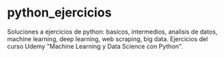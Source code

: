 # python_ejercicios
Soluciones a ejercicios de python: basicos, intermedios, analisis de datos, machine learning, deep learning, web scraping, big data. Ejercicios del curso Udemy "Machine Learning y Data Science con Python".
